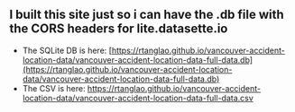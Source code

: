 ## I built this site just so i can have the .db file with the CORS headers for lite.datasette.io

* The SQLite DB is here: [https://rtanglao.github.io/vancouver-accident-location-data/vancouver-accident-location-data-full-data.db](https://rtanglao.github.io/vancouver-accident-location-data/vancouver-accident-location-data-full-data.db)
* The CSV is here: [https://rtanglao.github.io/vancouver-accident-location-data/vancouver-accident-location-data-full-data.csv
](https://rtanglao.github.io/vancouver-accident-location-data/vancouver-accident-location-data-full-data.csv)
